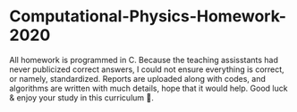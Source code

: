 # Computational-Physics-Homework-2020
All homework is programmed in C.
Because the teaching assisstants had never publicized correct answers, I could not ensure everything is correct, or namely, standardized. Reports are uploaded along with codes, and algorithms are written with much details, hope that it would help.
Good luck & enjoy your study in this curriculum :rocket:.
